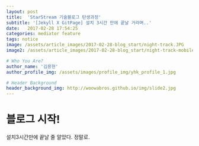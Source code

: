 ```yaml
---
layout: post
title:  'StarStream 기술블로그 탄생과정'
subtitle: '[Jekyll X GitPage] 설치 3시간 만에 끝날 거라며..'
date:   2017-02-28 17:54:25
categories: mediator feature
tags: notice
image: /assets/article_images/2017-02-28-blog_start/night-track.JPG
image2: /assets/article_images/2017-02-28-blog_start/night-track-mobile.JPG

# Who You Are?
author_name: '김용현'
author_profile_img: /assets/images/profile_img/yhk_profile_1.jpg

# Header Background
header_background_img: http://woowabros.github.io/img/slide2.jpg
---
```


# 블로그 시작!
설치3시간만에 끝날 줄 알았다. 정말로.
